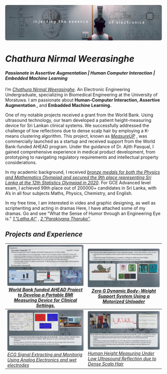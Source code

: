 ![Diagram of the system](https://github.com/chathuracns/chathuracns/blob/main/Background.png)
# _Chathura Nirmal Weerasinghe_
#### _Passionate in Assertive Augmentation | Human Computer Interaction | Embedded Machine Learning_
I’m  [_Chathura Nirmal Weerasinghe_](https://www.linkedin.com/in/chathura-weerasinghe-9a08bb213/). An Electronic Engineering Undergraduate, specializing in Biomedical Engineering at the University of Moratuwa. I am passionate about **Human-Computer Interaction, Assertive Augmentation ,** and **Embadded Machine Learning.**

One of my notable projects received a grant from the World Bank. Using ultrasound technology, our team developed a patient height-measuring device for Sri Lankan clinical systems. We successfully addressed the challenge of low reflections due to dense scalp hair by employing a K-means clustering algorithm. This project, known as 
[_MeasureUP_](https://measureup.lk/)
, was commercially launched as a startup and received support from the World Bank-funded AHEAD program. Under the guidance of Dr. Ajith Pasqual, I gained comprehensive experience in medical product development, from prototyping to navigating regulatory requirements and intellectual property considerations.

In my academic background, I received 
[_bronze medals for both the Physics and Mathematics Olympiad and secured the 9th place representing Sri Lanka at the 12th Statistics Olympiad in 2020_](https://www.linkedin.com/in/chathura-weerasinghe-9a08bb213/details/honors/).
For GCE Advanced level exam, I achieved 99th place out of 200000+ candidates in Sri Lanka, with  A’s in all four subjects Maths, Physics, Chemistry, and English.

In my free time, I am interested in video and graphic designing, as well as scriptwriting and acting in dramas Here, I have attached some of my dramas. Go and see "What the Sense of Humor through an Engineering Eye is." [_1."Latha.AI"_](https://youtu.be/yPXYBtht1XQ?feature=shared) ,  [_2."Parakiyana Tharuka"_](https://youtu.be/5t9_GxEX5Pk?feature=shared).

## _Projects and Experience_



![@aprilspeight](https://github.com/chathuracns/chathuracns/blob/main/MeasureUP%20(0).png)  [_World Bank funded AHEAD Project to Develop a Portable BMI Measuring Device for Clinical Settings._](https://measureup.lk/) | ![@Brawrdon](https://github.com/chathuracns/chathuracns/blob/main/MeasureUP%20(1).png) [_Zero G Dynamic Body-Weight Support System Using a Motorized Unloader_](https://github.com/chathuracns/Zero-G-Dynamic-Body-Weight-Support-System-Using-a-Motorized-Unloader)
--- | ---
![ ](https://github.com/chathuracns/chathuracns/blob/main/MeasureUP%20(3).png) [_ECG Signal Extracting and Monitorig Using Analog Electronics and wet electrodes_](https://github.com/chathuracns/ECG-Signal-Extracting-and-Monitoring-Using-Analog-Electronics-and-wet-electrodes)| ![](https://github.com/chathuracns/chathuracns/blob/main/MeasureUP%20(2).png) [_Human Height Measuring Under Low Ultrasound Reflection due to Dense Scalp Hair_](https://github.com/chathuracns/Human-Height-Measuring-Under-Low-Ultrasound-Reflection-due-to-Dense-Scalp-Hair)

<!---
chathuracns/chathuracns is a ✨ special ✨ repository because its `README.md` (this file) appears on your GitHub profile.
You can click the Preview link to take a look at your changes.
--->
